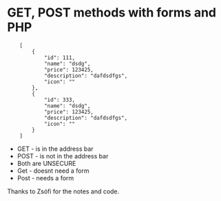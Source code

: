 # GET, POST methods with forms and PHP

```
    [
        {
            "id": 111,
            "name": "dsdg",
            "price": 123425,
            "description": "dafdsdfgs",
            "icon": ""
        },
        {
            "id": 333,
            "name": "dsdg",
            "price": 123425,
            "description": "dafdsdfgs",
            "icon": ""
        }
    ]
```

  - GET - is in the address bar 
  - POST - is not in the address bar
  - Both are UNSECURE
  - Get - doesnt need a form
  - Post - needs a form

Thanks to Zsófi for the notes and code.